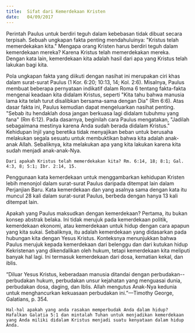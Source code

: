 ```yaml
---
title:  Sifat dari Kemerdekaan Kristen
date:   04/09/2017
---
```


Perintah Paulus untuk berdiri teguh dalam kebebasan tidak dibuat secara terpisah. Sebuah ungkapan fakta penting mendahuluinya: "Kristus telah memerdekakan kita." Mengapa orang Kristen harus berdiri teguh dalam kemerdekaan mereka? Karena Kristus telah memerdekakan mereka. Dengan kata lain, kemerdekaan kita adalah hasil dari apa yang Kristus telah lakukan bagi kita.

Pola ungkapan fakta yang diikuti dengan nasihat ini merupakan ciri khas dalam surat-surat Paulus (1 Kor. 6:20; 10:13, 14; Kol. 2:6). Misalnya, Paulus membuat beberapa pernyataan indikatif dalam Roma 6 tentang fakta-fakta mengenai keadaan kita didalam Kristus, seperti "Kita tahu bahwa manusia lama kita telah turut disalibkan bersama-sama dengan Dia" (Rm 6:6). Atas dasar fakta ini, Paulus kemudian dapat mengeluarkan nasihat penting. "Sebab itu hendaklah dosa jangan berkuasa lagi didalam tubuhmu yang fana" (Rm 6:12). Pada dasarnya, beginilah cara Paulus mengatakan, "Jadilah sebagaimana mestinya karena Anda sudah berada didalam Kristus." Kehidupan Injil yang beretika tidak menyajikan beban untuk berusaha melakukan segala sesuatu untuk membuktikan bahwa kita adalah anak-anak Allah. Sebaliknya, kita melakukan apa yang kita lakukan karena kita sudah menjadi anak-anak-Nya.

`Dari apakah Kristus telah memerdekakan kita? Rm. 6:14, 18; 8:1; Gal. 4:3, 8; 5:1; Ibr. 2:14, 15.`

Penggunaan kata kemerdekaan untuk menggambarkan kehidupan Kristen lebih menonjol dalam surat-surat Paulus daripada ditempat lain dalam Perjanjian Baru. Kata kemerdekaan dan yang asalnya sama dengan kata itu muncul 28 kali dalam surat-surat Paulus, berbeda dengan hanya 13 kali ditempat lain.

Apakah yang Paulus maksudkan dengan kemerdekaan? Pertama, itu bukan konsep abstrak belaka. Ini tidak merujuk pada kemerdekaan politik, kemerdekaan ekonomi, atau kemerdekaan untuk hidup dengan cara apapun yang kita sukai. Sebaliknya, itu adalah kemerdekaan yang didasarkan pada hubungan kita dengan Yesus Kristus. Konteksnya menunjukkan bahwa Paulus merujuk kepada kemerdekaan dari belenggu dan dari kutukan hidup Kekristenan yang dikendalikan oleh hukum, tetapi kemerdekaan kita meliputi banyak hal lagi. Ini termasuk kemerdekaan dari dosa, kematian kekal, dan iblis.

“Diluar Yesus Kristus, keberadaan manusia ditandai dengan perbudakan--perbudakan hukum, perbudakan unsur kejahatan yang menguasai dunia, perbudakan dosa, daging, dan Iblis. Allah mengutus Anak-Nya kedunia untuk menghancurkan kekuasaan perbudakan ini.”—Timothy George, Galatians, p. 354.

`Hal-hal apakah yang anda rasakan memperbudak Anda dalam hidup? Hafalkan Galatia 5:1 dan mintalah Tuhan untuk menjadikan kemerdekaan yang Anda miliki didalam Kristus menjadi suatu kenyataan dalam hidup Anda.`

